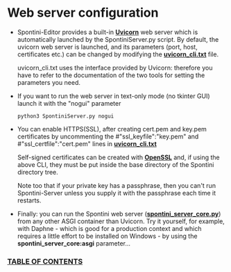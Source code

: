 <!--
Created (20/11/2020) by Paolo-Prete.
This file is part of Spontini-Editor project.

Spontini-Editor is free software: you can redistribute it and/or modify
it under the terms of the GNU General Public License as published by
the Free Software Foundation, either version 3 of the License, or
(at your option) any later version.
Spontini-Editor is distributed in the hope that it will be useful,
but WITHOUT ANY WARRANTY; without even the implied warranty of
MERCHANTABILITY or FITNESS FOR A PARTICULAR PURPOSE.  See the
GNU General Public License for more details.

You should have received a copy of the GNU General Public License
along with Spontini-Editor. If not, see <http://www.gnu.org/licenses/>.
-->

# Web server configuration

  * Spontini-Editor provides a built-in **[Uvicorn](https://www.uvicorn.org/)** web server which is automatically launched by the SpontiniServer.py script. By default, the uvicorn web server is launched, and its parameters (port, host, certificates etc.) can be changed by modifying the **[uvicorn_cli.txt](../lib/python/uvicorn_cli.txt)** file.
  
    uvicorn_cli.txt uses the interface provided by Uvicorn: therefore you have to refer to the documentation of the two tools for setting the parameters you need.
    
      
  * If you want to run the web server in text-only mode (no tkinter GUI) launch it with the "nogui" parameter
  
    ```
    python3 SpontiniServer.py nogui
    ```
  
  * You can enable HTTPS(SSL), after creating cert.pem and key.pem certificates by uncommenting the #"ssl_keyfile":"key.pem" and #"ssl_certfile":"cert.pem" lines in **[uvicorn_cli.txt](../lib/python/uvicorn_cli.txt)**

    Self-signed certificates can be created with **[OpenSSL](www.openssl.org)** and, if using the above CLI, they must be put inside the base directory of the Spontini directory tree.
    
    Note too that if your private key has a passphrase, then you can't run Spontini-Server unless you supply it with the passphrase each time it restarts.

  * Finally: you can run the Spontini web server (**[spontini_server_core.py](../lib/python/spontini_server_core.py)**) from any other ASGI container than Uvicorn. Try it yourself, for example, with Daphne - which is good for a production context and which requires a little effort to be installed on Windows - by using the **spontini_server_core:asgi** parameter...


### [TABLE OF CONTENTS](toc.md)
